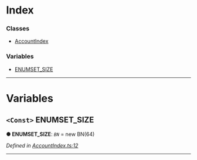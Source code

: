 

# Index

### Classes

* [AccountIndex](../classes/_accountindex_.accountindex.md)

### Variables

* [ENUMSET_SIZE](_accountindex_.md#enumset_size)

---

# Variables

<a id="enumset_size"></a>

## `<Const>` ENUMSET_SIZE

**● ENUMSET_SIZE**: *`BN`* =  new BN(64)

*Defined in [AccountIndex.ts:12](https://github.com/polkadot-js/api/blob/d2eb6e5/packages/types/src/AccountIndex.ts#L12)*

___

